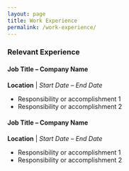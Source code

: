 ```yaml
---
layout: page
title: Work Experience
permalink: /work-experience/
---
```


### Relevant Experience

#### Job Title – Company Name  
**Location** | *Start Date – End Date*  
- Responsibility or accomplishment 1  
- Responsibility or accomplishment 2  

#### Job Title – Company Name  
**Location** | *Start Date – End Date*  
- Responsibility or accomplishment 1  
- Responsibility or accomplishment 2  
